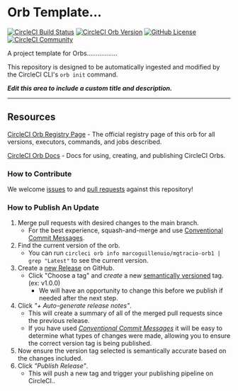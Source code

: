 # Orb Template...


[![CircleCI Build Status](https://circleci.com/gh/marcoguillenuio/marcoguillenuio.svg?style=shield "CircleCI Build Status")](https://circleci.com/gh/marcoguillenuio/marcoguillenuio) [![CircleCI Orb Version](https://badges.circleci.com/orbs/marcoguillenuio/mgtracio-orb1.svg)](https://circleci.com/orbs/registry/orb/marcoguillenuio/mgtracio-orb1) [![GitHub License](https://img.shields.io/badge/license-MIT-lightgrey.svg)](https://raw.githubusercontent.com/marcoguillenuio/marcoguillenuio/master/LICENSE) [![CircleCI Community](https://img.shields.io/badge/community-CircleCI%20Discuss-343434.svg)](https://discuss.circleci.com/c/ecosystem/orbs)



A project template for Orbs.................

This repository is designed to be automatically ingested and modified by the CircleCI CLI's `orb init` command.

_**Edit this area to include a custom title and description.**_

---

## Resources

[CircleCI Orb Registry Page](https://circleci.com/orbs/registry/orb/marcoguillenuio/mgtracio-orb1) - The official registry page of this orb for all versions, executors, commands, and jobs described.

[CircleCI Orb Docs](https://circleci.com/docs/2.0/orb-intro/#section=configuration) - Docs for using, creating, and publishing CircleCI Orbs.

### How to Contribute

We welcome [issues](https://github.com/marcoguillenuio/marcoguillenuio/issues) to and [pull requests](https://github.com/marcoguillenuio/marcoguillenuio/pulls) against this repository!

### How to Publish An Update
1. Merge pull requests with desired changes to the main branch.
    - For the best experience, squash-and-merge and use [Conventional Commit Messages](https://conventionalcommits.org/).
2. Find the current version of the orb.
    - You can run `circleci orb info marcoguillenuio/mgtracio-orb1 | grep "Latest"` to see the current version.
3. Create a [new Release](https://github.com/marcoguillenuio/marcoguillenuio/releases/new) on GitHub.
    - Click "Choose a tag" and _create_ a new [semantically versioned](http://semver.org/) tag. (ex: v1.0.0)
        - We will have an opportunity to change this before we publish if needed after the next step.
4.  Click _"+ Auto-generate release notes"_.
    - This will create a summary of all of the merged pull requests since the previous release.
    - If you have used _[Conventional Commit Messages](https://conventionalcommits.org/)_ it will be easy to determine what types of changes were made, allowing you to ensure the correct version tag is being published.
5. Now ensure the version tag selected is semantically accurate based on the changes included.
6. Click _"Publish Release"_.
    - This will push a new tag and trigger your publishing pipeline on CircleCI..
